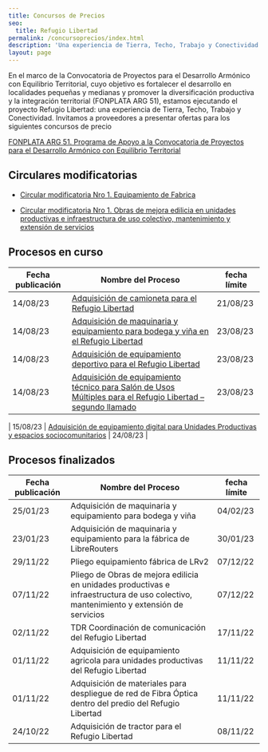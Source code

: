 ```yaml
---
title: Concursos de Precios
seo:
  title: Refugio Libertad
permalink: /concursoprecios/index.html
description: 'Una experiencia de Tierra, Techo, Trabajo y Conectividad.'
layout: page
---
```


En el marco de la Convocatoria de Proyectos para el Desarrollo Armónico con Equilibrio Territorial, cuyo objetivo es fortalecer el desarrollo en localidades pequeñas y medianas y promover la diversificación productiva y la integración territorial (FONPLATA ARG 51), estamos ejecutando el proyecto Refugio Libertad: una experiencia de Tierra, Techo, Trabajo y Conectividad. Invitamos a  proveedores a presentar ofertas para los siguientes concursos de precio

[FONPLATA ARG 51. Programa de Apoyo a la Convocatoria de Proyectos para el Desarrollo Armónico con Equilibrio Territorial](https://www.argentina.gob.ar/jefatura/coordinacionadministrativa/diprose/fonplata-arg-51)

## Circulares modificatorias

- [Circular modificatoria Nro 1. Equipamiento de Fabrica](https://refugio.libre.org.ar/pliegos/1.CIRCULAR_MODIFICATORIA_EQUIPAMIENTO_DE_FABRICA.pdf)

- [Circular modificatoria Nro 1. Obras de mejora edilicia en unidades productivas e infraestructura de uso colectivo, mantenimiento y extensión de servicios](https://refugio.libre.org.ar/pliegos/1.CIRCULAR_MODIFICATORIA_OBRA_SEMILLITAS.pdf)

## Procesos en curso

| Fecha publicación | Nombre del Proceso | fecha límite |
|----------------------|--------------------|----------------------------|
| 14/08/23 | [Adquisición de camioneta para el Refugio Libertad](https://github.com/webrefugiolibertad/docs/raw/main/pliegos/Pliego_adquisicion_de_equipamiento_deportivo.pdf) | 21/08/23 |
| 14/08/23 | [Adquisición de maquinaria y equipamiento para bodega y viña en el Refugio Libertad](https://github.com/webrefugiolibertad/docs/raw/main/pliegos/14.8.23-Pliego_Adquisicion_de_maquinaria_y_equipamiento_para_bodega_y_vid.pdf) | 23/08/23 |
| 14/08/23 | [Adquisición de equipamiento deportivo para el Refugio Libertad](https://github.com/webrefugiolibertad/docs/raw/main/pliegos/Pliego_adquisicion_de_equipamiento_deportivo.pdf) | 23/08/23 |
| 14/08/23 | [Adquisición de equipamiento técnico para Salón de Usos Múltiples para el Refugio Libertad – segundo llamado](https://github.com/webrefugiolibertad/docs/raw/main/pliegos/Segundo_llamado_Pliego_adquisicion_de_equipamiento_tecnico_SUM.pdf) | 23/08/23 |

| 15/08/23 | [Adquisición de equipamiento digital para Unidades Productivas y espacios sociocomunitarios](https://github.com/webrefugiolibertad/docs/raw/main/pliegos/15.8.23-Pliego_de_adquisicion_de_equipamiento_digital_para_Unidades_Productivas_y_espacios_sociocomunitarios.pdf) | 24/08/23 |

## Procesos finalizados

| Fecha publicación | Nombre del Proceso | fecha límite |
|----------------------|--------------------|----------------------------|
| 25/01/23 | Adquisición de maquinaria y equipamiento para bodega y viña | 04/02/23 |
| 23/01/23 | Adquisición de maquinaria y equipamiento para la fábrica de LibreRouters | 30/01/23 |
| 29/11/22 | Pliego equipamiento fábrica de LRv2 | 07/12/22 |
| 07/11/22 | Pliego de Obras de mejora edilicia en unidades productivas e infraestructura de uso colectivo, mantenimiento y extensión de servicios | 07/12/22 |
| 02/11/22 | TDR Coordinación de comunicación del Refugio Libertad | 17/11/22 |
| 01/11/22 | Adquisición de equipamiento agricola para unidades productivas del Refugio Libertad | 11/11/22 |
| 01/11/22 | Adquisición de materiales para despliegue de red de Fibra Óptica dentro del predio del Refugio Libertad | 11/11/22 |
| 24/10/22 | Adquisición de tractor para el Refugio Libertad | 08/11/22 |
